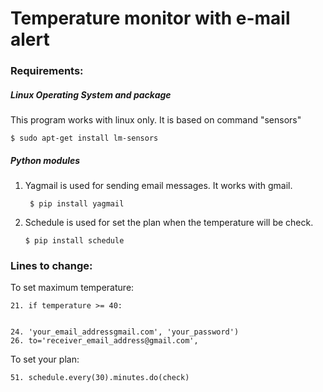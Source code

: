 # Temperature monitor with e-mail alert


### Requirements:

##### Linux Operating System and package
This program works with linux only. It is based on command "sensors"
       
    $ sudo apt-get install lm-sensors 

##### Python modules
1. Yagmail is used for sending email messages. It works with gmail.
       
        $ pip install yagmail

2. Schedule is used for set the plan when the temperature will be check.

       $ pip install schedule
  
### Lines to change:
To set maximum temperature:

    21. if temperature >= 40:
   
   
    24. 'your_email_addressgmail.com', 'your_password')
    26. to='receiver_email_address@gmail.com',
  
To set your plan:
                
    51. schedule.every(30).minutes.do(check)
